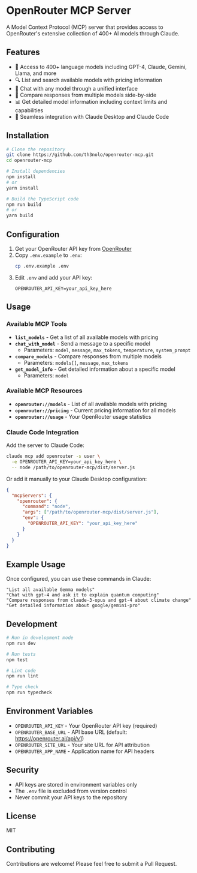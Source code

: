 # OpenRouter MCP Server

A Model Context Protocol (MCP) server that provides access to OpenRouter's extensive collection of 400+ AI models through Claude.

## Features

- 🤖 Access to 400+ language models including GPT-4, Claude, Gemini, Llama, and more
- 🔍 List and search available models with pricing information
- 💬 Chat with any model through a unified interface
- 🔄 Compare responses from multiple models side-by-side
- 📊 Get detailed model information including context limits and capabilities
- 🔧 Seamless integration with Claude Desktop and Claude Code

## Installation

```bash
# Clone the repository
git clone https://github.com/th3nolo/openrouter-mcp.git
cd openrouter-mcp

# Install dependencies
npm install
# or
yarn install

# Build the TypeScript code
npm run build
# or
yarn build
```

## Configuration

1. Get your OpenRouter API key from [OpenRouter](https://openrouter.ai/keys)
2. Copy `.env.example` to `.env`:
   ```bash
   cp .env.example .env
   ```
3. Edit `.env` and add your API key:
   ```env
   OPENROUTER_API_KEY=your_api_key_here
   ```

## Usage

### Available MCP Tools

- **`list_models`** - Get a list of all available models with pricing
- **`chat_with_model`** - Send a message to a specific model
  - Parameters: `model`, `message`, `max_tokens`, `temperature`, `system_prompt`
- **`compare_models`** - Compare responses from multiple models
  - Parameters: `models[]`, `message`, `max_tokens`
- **`get_model_info`** - Get detailed information about a specific model
  - Parameters: `model`

### Available MCP Resources

- **`openrouter://models`** - List of all available models with pricing
- **`openrouter://pricing`** - Current pricing information for all models
- **`openrouter://usage`** - Your OpenRouter usage statistics

### Claude Code Integration

Add the server to Claude Code:

```bash
claude mcp add openrouter -s user \
  -e OPENROUTER_API_KEY=your_api_key_here \
  -- node /path/to/openrouter-mcp/dist/server.js
```

Or add it manually to your Claude Desktop configuration:

```json
{
  "mcpServers": {
    "openrouter": {
      "command": "node",
      "args": ["/path/to/openrouter-mcp/dist/server.js"],
      "env": {
        "OPENROUTER_API_KEY": "your_api_key_here"
      }
    }
  }
}
```

## Example Usage

Once configured, you can use these commands in Claude:

```
"List all available Gemma models"
"Chat with gpt-4 and ask it to explain quantum computing"
"Compare responses from claude-3-opus and gpt-4 about climate change"
"Get detailed information about google/gemini-pro"
```

## Development

```bash
# Run in development mode
npm run dev

# Run tests
npm test

# Lint code
npm run lint

# Type check
npm run typecheck
```

## Environment Variables

- `OPENROUTER_API_KEY` - Your OpenRouter API key (required)
- `OPENROUTER_BASE_URL` - API base URL (default: https://openrouter.ai/api/v1)
- `OPENROUTER_SITE_URL` - Your site URL for API attribution
- `OPENROUTER_APP_NAME` - Application name for API headers

## Security

- API keys are stored in environment variables only
- The `.env` file is excluded from version control
- Never commit your API keys to the repository

## License

MIT

## Contributing

Contributions are welcome! Please feel free to submit a Pull Request.